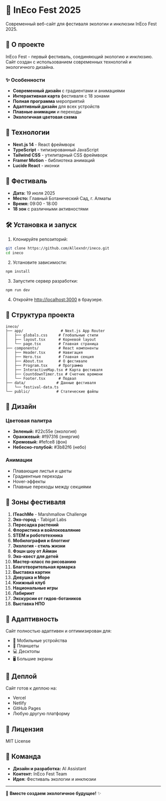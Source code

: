 # 🌿 InEco Fest 2025

Современный веб-сайт для фестиваля экологии и инклюзии InEco Fest 2025.

## 🎯 О проекте

InEco Fest - первый фестиваль, соединяющий экологию и инклюзию. Сайт создан с использованием современных технологий и экологичного дизайна.

### ✨ Особенности

- **Современный дизайн** с градиентами и анимациями
- **Интерактивная карта** фестиваля с 18 зонами
- **Полная программа** мероприятий
- **Адаптивный дизайн** для всех устройств
- **Плавные анимации** и переходы
- **Экологичная цветовая схема**

## 🚀 Технологии

- **Next.js 14** - React фреймворк
- **TypeScript** - типизированный JavaScript
- **Tailwind CSS** - утилитарный CSS фреймворк
- **Framer Motion** - библиотека анимаций
- **Lucide React** - иконки

## 📅 Фестиваль

- **Дата:** 19 июля 2025
- **Место:** Главный Ботанический Сад, г. Алматы
- **Время:** 09:00 - 18:00
- **18 зон** с различными активностями

## 🛠️ Установка и запуск

1. Клонируйте репозиторий:
```bash
git clone https://github.com/Allexndr/ineco.git
cd ineco
```

2. Установите зависимости:
```bash
npm install
```

3. Запустите сервер разработки:
```bash
npm run dev
```

4. Откройте [http://localhost:3000](http://localhost:3000) в браузере.

## 📁 Структура проекта

```
ineco/
├── app/                 # Next.js App Router
│   ├── globals.css     # Глобальные стили
│   ├── layout.tsx      # Корневой layout
│   └── page.tsx        # Главная страница
├── components/         # React компоненты
│   ├── Header.tsx      # Навигация
│   ├── Hero.tsx        # Главная секция
│   ├── About.tsx       # О фестивале
│   ├── Program.tsx     # Программа
│   ├── InteractiveMap.tsx # Карта фестиваля
│   ├── CountdownTimer.tsx # Счетчик времени
│   └── Footer.tsx      # Подвал
├── data/              # Данные фестиваля
│   └── festival-data.ts
└── public/            # Статические файлы
```

## 🎨 Дизайн

### Цветовая палитра
- **Зеленый:** #22c55e (экология)
- **Оранжевый:** #f97316 (энергия)
- **Кремовый:** #fefce8 (фон)
- **Небесно-голубой:** #3b82f6 (небо)

### Анимации
- Плавающие листья и цветы
- Градиентные переходы
- Hover-эффекты
- Плавные переходы между секциями

## 🌟 Зоны фестиваля

1. **ITeachMe** - Marshmallow Challenge
2. **Эко-город** - Tabigat Labs
3. **Пересадка растений**
4. **Флористика и войлоковаляние**
5. **STEM и робототехника**
6. **Мобилография и блоггинг**
7. **Экология - стиль жизни**
8. **Фэшн шоу от Айман**
9. **Эко-квест для детей**
10. **Мастер-класс по рисованию**
11. **Благотворительная ярмарка**
12. **Выставка картин**
13. **Девушка и Море**
14. **Книжный клуб**
15. **Национальные игры**
16. **Лабиринт**
17. **Экскурсии от гидов-ботаников**
18. **Выставка НПО**

## 📱 Адаптивность

Сайт полностью адаптивен и оптимизирован для:
- 📱 Мобильные устройства
- 📱 Планшеты
- 💻 Десктопы
- 🖥️ Большие экраны

## 🚀 Деплой

Сайт готов к деплою на:
- Vercel
- Netlify
- GitHub Pages
- Любую другую платформу

## 📄 Лицензия

MIT License

## 👥 Команда

- **Дизайн и разработка:** AI Assistant
- **Контент:** InEco Fest Team
- **Идея:** Фестиваль экологии и инклюзии

---

🌿 **Вместе создаем экологичное будущее!** ✨ 